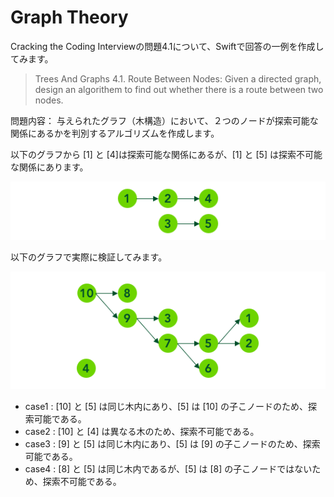 # Graph Theory

Cracking the Coding Interviewの問題4.1について、Swiftで回答の一例を作成してみます。

> Trees And Graphs
> 4.1. Route Between Nodes:
> Given a directed graph, design an algorithem to find out whether there is a route between two nodes.

問題内容：
与えられたグラフ（木構造）において、２つのノードが探索可能な関係にあるかを判別するアルゴリズムを作成します。

以下のグラフから [1] と [4]は探索可能な関係にあるが、[1] と [5] は探索不可能な関係にあります。

![Graph1](https://github.com/saenuruki/Trees-and-Graphs/blob/master/images/Graph1.png)


以下のグラフで実際に検証してみます。

![Graph2](https://github.com/saenuruki/Trees-and-Graphs/blob/master/images/Graph2.png)

- case1 : [10] と [5] は同じ木内にあり、[5] は [10] の子こノードのため、探索可能である。
- case2 : [10] と [4] は異なる木のため、探索不可能である。
- case3 : [9] と [5] は同じ木内にあり、[5] は [9] の子こノードのため、探索可能である。
- case4 : [8] と [5] は同じ木内であるが、[5] は [8] の子こノードではないため、探索不可能である。

